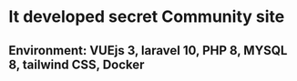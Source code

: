 # It developed secret Community site

## Environment: VUEjs 3, laravel 10, PHP 8, MYSQL 8, tailwind CSS, Docker

